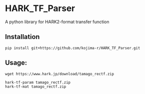 # HARK_TF_Parser

A python library for HARK2-format transfer function

## Installation

```
pip install git+https://github.com/kojima-r/HARK_TF_Parser.git
```


## Usage:
```
wget https://www.hark.jp/download/tamago_rectf.zip

hark-tf-param tamago_rectf.zip
hark-tf-mat tamago_rectf.zip
```
